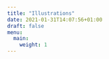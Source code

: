 ```yaml
---
title: "Illustrations"
date: 2021-01-31T14:07:56+01:00
draft: false
menu:
  main:
    weight: 1
---
```

